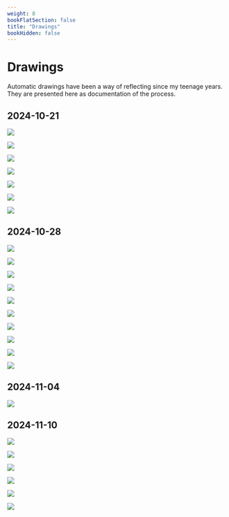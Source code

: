 ```yaml
---
weight: 8
bookFlatSection: false
title: "Drawings"
bookHidden: false
---
```


# Drawings

Automatic drawings have been a way of reflecting since my teenage years. They are presented here as documentation of the process.

## 2024-10-21

![](/drawings/IMG_0179.jpeg)

![](/drawings/IMG_0183.jpeg)

![](/drawings/IMG_0184.jpeg)

![](/drawings/IMG_0185.jpeg)

![](/drawings/IMG_0187.jpeg)

![](/drawings/IMG_0189.jpeg)

![](/drawings/IMG_0190.jpeg)

## 2024-10-28

![](/drawings/IMG_0760.jpeg)

![](/drawings/IMG_0763.jpeg)

![](/drawings/IMG_0764.jpeg)

![](/drawings/IMG_0765.jpeg)

![](/drawings/IMG_0766.jpeg)

![](/drawings/IMG_0767.jpeg)

![](/drawings/IMG_0768.jpeg)

![](/drawings/IMG_0769.jpeg)

![](/drawings/IMG_0772.jpeg)

![](/drawings/IMG_0773.jpeg)

## 2024-11-04

![](/drawings/IMG_1494.jpeg)

## 2024-11-10

![](/drawings/IMG_1496.jpeg)

![](/drawings/IMG_1499.jpeg)

![](/drawings/IMG_1506.jpeg)

![](/drawings/IMG_1507.jpeg)

![](/drawings/IMG_1508.jpeg)

![](/drawings/IMG_1509.jpeg)
